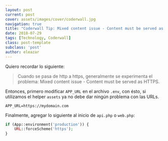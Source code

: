 ```yaml
---
layout: post
current: post
cover: assets/images/cover/coderwall.jpg
navigation: true
title: "Coderwall Tip: Mixed content issue - Content must be served as HTTPS in Laravel"
date: 2018-07-29
tags: [Technology, Coderwall]
class: post-template
subclass: 'post'
author: eleazar
---
```


Quiero recordar lo siguiente:

> Cuando se pasa de http a https, generalmente se experimenta el problema: Mixed content issue - Content must be served as HTTPS.

Entonces, primero modificar `APP_URL` en el archivo `.env`, con ésto, si utilizamos el helper `assets` ya no debe dar ningún problema con las URLs.

```
APP_URL=https://mydomain.com
```

Finalmente, agregar lo siguiente al inicio de `api.php` o `web.php`:

```php
if (App::environment('production')) {
    URL::forceScheme('https');
}
```

